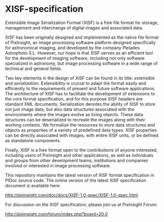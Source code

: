 XISF-specification
==================

Extensible Image Serialization Format (XISF) is a free file format for storage, management and interchange of digital images and associated data.

XISF has been originally designed and implemented as the native file format of PixInsight, an image processing software platform designed specifically for astronomical imaging, and developed by the company Pleiades Astrophoto S.L. However, our hope is that XISF serves as an efficient tool for the development of imaging software, including not only software specialized in astronomy, but image processing software in a wide range of technical and general fields.

Two key elements in the design of XISF can be found in its title: *extensible* and *serialization*. Extensibility is crucial to adapt the format easily and efficiently to the requirements of present and future software applications. The architecture of XISF has to facilitate the development of extensions to the core format specification, and for this purpose XISF headers are standard XML documents. Serialization denotes the ability of XISF to store not just image data, but also data structures associated with the environments where the images evolve as living objects. These data structures can be deserialized to recreate the images along with their working contexts. We formalize the resources to store data structures and objects as properties of a variety of predefined data types. XISF properties can be directly associated with images, with entire XISF units, or be defined as standalone components.

Finally, XISF is a free format open to the contributions of anyone interested, including users of PixInsight and other applications, as well as individuals and groups from other development teams, institutions and companies involved or interested in image processing software.

This repository maintains the latest version of XISF format specification in PIDoc source code. The online version of the latest XISF specification document is available here:

http://pixinsight.com/doc/docs/XISF-1.0-spec/XISF-1.0-spec.html

For discussion on the XISF specification, please join us at PixInsight Forum:

http://pixinsight.com/forum/index.php?board=20.0
